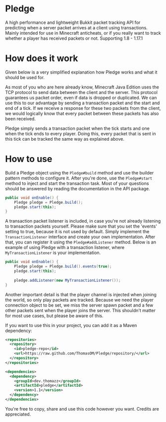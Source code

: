 # Pledge
A high performance and lightweight Bukkit packet tracking API for predicting when a server packet arrives at a client using transactions.
Mainly intended for use in Minecraft anticheats, or if you really want to track whether a player has received packets or not.
Supporting 1.8 - 1.17.1

# How does it work

Given below is a very simplified explanation how Pledge works and what it should be used for.

As most of you who are here already know, Minecraft Java Edition uses the TCP protocol to send data between the client and the server.
This protocol guarantees us packet order, even if data is dropped or duplicated.
We can use this to our advantage by sending a transaction packet and the start and end of a tick.
If we receive a response for these two packets from the client, we would logically know that every packet between these packets has also been received.

Pledge simply sends a transaction packet when the tick starts and one when the tick ends to every player.
Doing this, every packet that is sent in this tick can be tracked the same way as explained above.

# How to use

Build a Pledge object using the ```Pledge#build``` method and use the builder pattern methods to configure it.
After you're done, use the ```Pledge#start``` method to inject and start the transaction task.
Most of your questions should be answered by reading the documentation in the API package.

```java
public void onEnable() {
    Pledge pledge = Pledge.build();
    pledge.start(this);
}
```

A transaction packet listener is included, in case you're not already listening to transaction packets yourself.
Please make sure that you set the 'events' setting to true, because it is not used by default.
Simply implement the ```TransactionListener``` interface and create your own implementation.
After that, you can register it using the ```Pledge#addListener``` method.
Below is an example of using Pledge with a transaction listener, where ```MyTransactionListener``` is your implementation.

```java
public void onEnable() {
    Pledge pledge = Pledge.build().events(true);
    pledge.start(this);
    
    pledge.addListener(new MyTransactionListener());
}
```

Another important detail is that the player channel is injected when joining the world, so only play packets are tracked.
Because we need the player connection object to be set, we miss the server spawn packet and a few other packets sent when the player joins the server.
This shouldn't matter for most use cases, but please be aware of this.

If you want to use this in your project, you can add it as a Maven dependency:

````xml
<repositories>
  <repository>
    <id>pledge-repo</id>
    <url>https://raw.github.com/ThomasOM/Pledge/repository/</url>
  </repository>
</repositories>

<dependencies>
  <dependency>
    <groupId>dev.thomazz</groupId>
    <artifactId>pledge</artifactId>
    <version>1.1</version>
  </dependency>
</dependencies>
````

You're free to copy, share and use this code however you want. Credits are appreciated.
